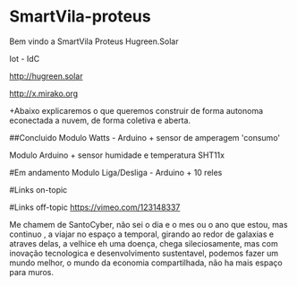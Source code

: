 # SmartVila-proteus

Bem vindo a SmartVila Proteus Hugreen.Solar

Iot - IdC

http://hugreen.solar

http://x.mirako.org


+Abaixo explicaremos o que queremos construir de forma autonoma econectada a nuvem, de forma coletiva e aberta.

##Concluido
Modulo Watts - Arduino + sensor de amperagem 'consumo' 

Modulo Arduino + sensor humidade e temperatura SHT11x 

#Em andamento
Modulo Liga/Desliga - Arduino + 10 reles 


#Links on-topic

#Links off-topic
https://vimeo.com/123148337




Me chamem de SantoCyber, não sei o dia e o mes ou o ano que estou, mas continuo , a viajar no espaço a temporal, girando ao redor de galaxias e atraves delas, a velhice eh uma doença, chega sileciosamente, mas com inovação tecnologica e desenvolvimento sustentavel, podemos fazer um mundo melhor, o mundo da economia compartilhada, não ha mais espaço para muros.

